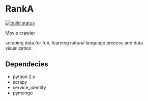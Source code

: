 # RankA
[![build status][travis-image]][travis-url]

[travis-image]: https://travis-ci.org/alayii/RankA.svg
[travis-url]: https://travis-ci.org/alayii/RankA

Movie crawler

scraping data for fun, learning natural language process and data visualization.

## Dependecies

  * python 2.x
  * scrapy
  * service_identity
  * pymongo
